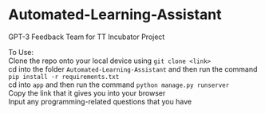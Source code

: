 # Automated-Learning-Assistant
GPT-3 Feedback Team for TT Incubator Project

To Use:  
Clone the repo onto your local device using `git clone <link>`  
cd into the folder `Automated-Learning-Assistant` and then run the command `pip install -r requirements.txt`  
cd into `app`  and then run the command `python manage.py runserver`  
Copy the link that it gives you into your browser   
Input any programming-related questions that you have   
